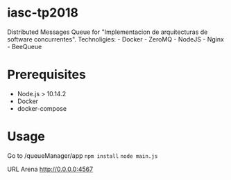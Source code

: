 # iasc-tp2018
Distributed Messages Queue for "Implementacion de arquitecturas de software concurrentes".
Technoligies:
    - Docker
    - ZeroMQ
    - NodeJS
    - Nginx
    - BeeQueue

# Prerequisites

- Node.js > 10.14.2
- Docker
- docker-compose

# Usage

Go to /queueManager/app
```npm install```
```node main.js```

URL Arena http://0.0.0.0:4567
